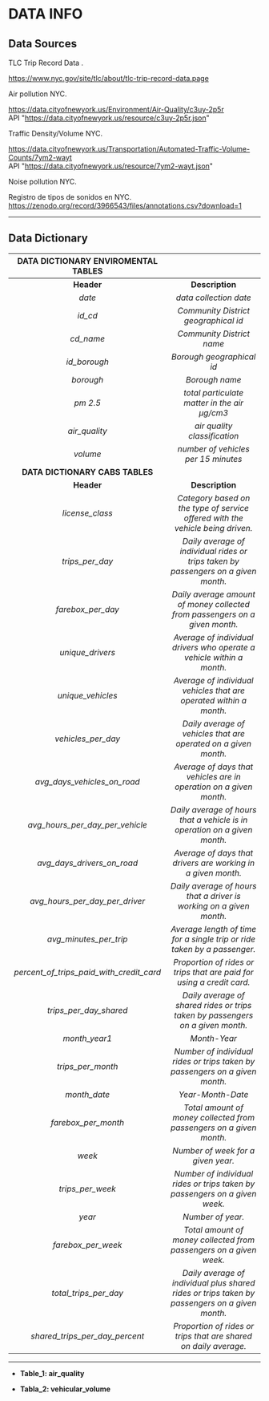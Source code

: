 # <h1> DATA INFO </h1> 


## Data Sources

TLC Trip Record Data .<br>

https://www.nyc.gov/site/tlc/about/tlc-trip-record-data.page<br>

Air pollution NYC.<br>

https://data.cityofnewyork.us/Environment/Air-Quality/c3uy-2p5r<br>
API "https://data.cityofnewyork.us/resource/c3uy-2p5r.json"

Traffic Density/Volume NYC.<br>

https://data.cityofnewyork.us/Transportation/Automated-Traffic-Volume-Counts/7ym2-wayt <br>
API "https://data.cityofnewyork.us/resource/7ym2-wayt.json"

Noise pollution NYC.<br>

Registro de tipos de sonidos en NYC.<br>
https://zenodo.org/record/3966543/files/annotations.csv?download=1<br>

<hr>

## Data Dictionary

| **DATA DICTIONARY ENVIROMENTAL TABLES** 	|  	|
|:---:	|:---:	|
| **Header** 	| **Description** 	|
| _date_ 	| _data collection date_ 	|
| _id_cd_ 	| _Community District   geographical id_ 	|
| _cd_name_ 	| _Community District name_ 	|
| _id_borough_ 	| _Borough geographical id_ 	|
| _borough_ 	| _Borough name_ 	|
| _pm 2.5_ 	| _total particulate matter in the air µg/cm3_ 	|
| _air_quality_ 	| _air quality classification_ 	|
| _volume_ 	| _number of vehicles per 15 minutes_ 	|
| **DATA DICTIONARY CABS TABLES** 	|  	|
| **Header** 	| **Description** 	|
| _license_class_ 	| _Category based on the type of service offered with the   vehicle being driven._ 	|
| _trips_per_day_ 	| _Daily average of individual   rides or trips taken by passengers on a given month._ 	|
| _farebox_per_day_ 	| _Daily average amount of money   collected from passengers on a given month._ 	|
| _unique_drivers_ 	| _Average of individual drivers   who operate a vehicle within a month._ 	|
| _unique_vehicles_ 	| _Average of individual vehicles   that are operated within a month._ 	|
| _vehicles_per_day_ 	| _Daily average of vehicles that   are operated on a given month._ 	|
| _avg_days_vehicles_on_road_ 	| _Average of days that vehicles   are in operation on a given month._ 	|
| _avg_hours_per_day_per_vehicle_ 	| _Daily average of hours that a   vehicle is in operation on a given month._ 	|
| _avg_days_drivers_on_road_ 	| _Average of days that drivers are   working in a given month._ 	|
| _avg_hours_per_day_per_driver_ 	| _Daily average of hours that a   driver is working on a given month._ 	|
| _avg_minutes_per_trip_ 	| _Average length of time for a   single trip or ride taken by a passenger._ 	|
| _percent_of_trips_paid_with_credit_card_ 	| _Proportion of rides or trips   that are paid for using a credit card._ 	|
| _trips_per_day_shared_ 	| _Daily average of shared rides or   trips taken by passengers on a given month._ 	|
| _month_year1_ 	| _Month-Year_ 	|
| _trips_per_month_ 	| _Number of individual rides or   trips taken by passengers on a given month._ 	|
| _month_date_ 	| _Year-Month-Date_ 	|
| _farebox_per_month_ 	| _Total amount of money collected   from passengers on a given month._ 	|
| _week_ 	| _Number of week for a given year._ 	|
| _trips_per_week_ 	| _Number of individual rides or   trips taken by passengers on a given week._ 	|
| _year_ 	| _Number of year._ 	|
| _farebox_per_week_ 	| _Total amount of money collected   from passengers on a given week._ 	|
| _total_trips_per_day_ 	| _Daily average of individual plus   shared rides or trips taken by passengers on a given month._ 	|
| _shared_trips_per_day_percent_ 	| _Proportion of rides or trips   that are shared on daily average._ 	|


<hr>

- **Table_1: air_quality**

- **Tabla_2: vehicular_volume**
